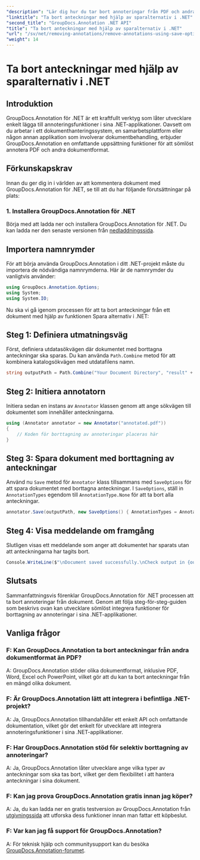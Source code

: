 ```yaml
---
"description": "Lär dig hur du tar bort annoteringar från PDF och andra dokument i .NET med GroupDocs.Annotation. Steg-för-steg-guide med kodexempel."
"linktitle": "Ta bort anteckningar med hjälp av sparalternativ i .NET"
"second_title": "GroupDocs.Annotation .NET API"
"title": "Ta bort anteckningar med hjälp av sparalternativ i .NET"
"url": "/sv/net/removing-annotations/remove-annotations-using-save-options/"
"weight": 14
---
```


# Ta bort anteckningar med hjälp av sparalternativ i .NET

## Introduktion

GroupDocs.Annotation för .NET är ett kraftfullt verktyg som låter utvecklare enkelt lägga till annoteringsfunktioner i sina .NET-applikationer. Oavsett om du arbetar i ett dokumenthanteringssystem, en samarbetsplattform eller någon annan applikation som involverar dokumentbehandling, erbjuder GroupDocs.Annotation en omfattande uppsättning funktioner för att sömlöst annotera PDF och andra dokumentformat.

## Förkunskapskrav

Innan du ger dig in i världen av att kommentera dokument med GroupDocs.Annotation för .NET, se till att du har följande förutsättningar på plats:

### 1. Installera GroupDocs.Annotation för .NET

Börja med att ladda ner och installera GroupDocs.Annotation för .NET. Du kan ladda ner den senaste versionen från [nedladdningssida](https://releases.groupdocs.com/annotation/net/).

## Importera namnrymder

För att börja använda GroupDocs.Annotation i ditt .NET-projekt måste du importera de nödvändiga namnrymderna. Här är de namnrymder du vanligtvis använder:

```csharp
using GroupDocs.Annotation.Options;
using System;
using System.IO;
```


Nu ska vi gå igenom processen för att ta bort anteckningar från ett dokument med hjälp av funktionen Spara alternativ i .NET:

## Steg 1: Definiera utmatningsväg

Först, definiera utdatasökvägen där dokumentet med borttagna anteckningar ska sparas. Du kan använda `Path.Combine` metod för att kombinera katalogsökvägen med utdatafilens namn.

```csharp
string outputPath = Path.Combine("Your Document Directory", "result" + Path.GetExtension("input.pdf"));
```

## Steg 2: Initiera annotatorn

Initiera sedan en instans av `Annotator` klassen genom att ange sökvägen till dokumentet som innehåller anteckningarna.

```csharp
using (Annotator annotator = new Annotator("annotated.pdf"))
{
    // Koden för borttagning av annoteringar placeras här
}
```

## Steg 3: Spara dokument med borttagning av anteckningar

Använd nu `Save` metod för `Annotator` klass tillsammans med `SaveOptions` för att spara dokumentet med borttagna anteckningar. I `SaveOptions`, ställ in `AnnotationTypes` egendom till `AnnotationType.None` för att ta bort alla anteckningar.

```csharp
annotator.Save(outputPath, new SaveOptions() { AnnotationTypes = AnnotationType.None });
```

## Steg 4: Visa meddelande om framgång

Slutligen visas ett meddelande som anger att dokumentet har sparats utan att anteckningarna har tagits bort.

```csharp
Console.WriteLine($"\nDocument saved successfully.\nCheck output in {outputPath}.");
```

## Slutsats

Sammanfattningsvis förenklar GroupDocs.Annotation för .NET processen att ta bort annoteringar från dokument. Genom att följa steg-för-steg-guiden som beskrivs ovan kan utvecklare sömlöst integrera funktioner för borttagning av annoteringar i sina .NET-applikationer.

## Vanliga frågor

### F: Kan GroupDocs.Annotation ta bort anteckningar från andra dokumentformat än PDF?

A: GroupDocs.Annotation stöder olika dokumentformat, inklusive PDF, Word, Excel och PowerPoint, vilket gör att du kan ta bort anteckningar från en mängd olika dokument.

### F: Är GroupDocs.Annotation lätt att integrera i befintliga .NET-projekt?

A: Ja, GroupDocs.Annotation tillhandahåller ett enkelt API och omfattande dokumentation, vilket gör det enkelt för utvecklare att integrera annoteringsfunktioner i sina .NET-applikationer.

### F: Har GroupDocs.Annotation stöd för selektiv borttagning av annoteringar?

A: Ja, GroupDocs.Annotation låter utvecklare ange vilka typer av anteckningar som ska tas bort, vilket ger dem flexibilitet i att hantera anteckningar i sina dokument.

### F: Kan jag prova GroupDocs.Annotation gratis innan jag köper?

A: Ja, du kan ladda ner en gratis testversion av GroupDocs.Annotation från [utgivningssida](https://releases.groupdocs.com/) att utforska dess funktioner innan man fattar ett köpbeslut.

### F: Var kan jag få support för GroupDocs.Annotation?

A: För teknisk hjälp och communitysupport kan du besöka [GroupDocs.Annotation-forumet](https://forum.groupdocs.com/c/annotation/10).